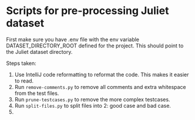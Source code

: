 # Scripts for pre-processing Juliet dataset

First make sure you have .env file with the env variable DATASET_DIRECTORY_ROOT defined for the project. 
This should point to the Juliet dataset directory.

Steps taken:
1. Use IntelliJ code reformatting to reformat the code. This makes it easier to read.
2. Run `remove-comments.py` to remove all comments and extra whitespace from the test files.
3. Run `prune-testcases.py` to remove the more complex testcases.
4. Run `split-files.py` to split files into 2: good case and bad case.
5. 
